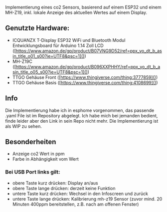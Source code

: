 Implementierung eines co2 Sensors, basierend auf einem ESP32 und einem MH-Z19, inkl. lokale Anzeige des aktuellen Wertes auf einem Display.

## Genutzte Hardware:
- ICQUANZX T-Display ESP32 WiFi und Bluetooth Modul Entwicklungsboard für Arduino 1.14 Zoll LCD ([https://www.amazon.de/gp/product/B07VNG9D52/ref=ppx_yo_dt_b_asin_title_o01_s00?ie=UTF8&psc=1]())
- MH-Z19C ([https://www.amazon.de/gp/product/B096XXPHHY/ref=ppx_yo_dt_b_asin_title_o05_s00?ie=UTF8&psc=1]())
- TTGO Gehäuse Front ([https://www.thingiverse.com/thing:3777859]())
- TTGO Gehäuse Basis ([https://www.thingiverse.com/thing:4108699]())

## Info
Die Implementierung habe ich in esphome vorgenommen, das passende .yaml File ist im Repository abgelegt. Ich habe mich bei jemanden bedient, finde leider aber den Link in sein Repo nicht mehr. Die Implementierung ist als WIP zu sehen.

## Besonderheiten
* Anzeige co2 Wert in ppm
* Farbe in Abhängigkeit vom Wert

### Bei USB Port links gilt:
* obere Taste kurz drücken: Display an/aus
* obere Taste lange drücken: derzeit keine Funktion
* untere Taste kurz drücken: Wechsel in den Infoscreen und zurück
* untere Taste lange drücken: Kalibrierung mh-z19 Sensor (zuvor mind. 20 Minuten 400ppm bereitstellen, z.B. nach am offenen Fenster)
